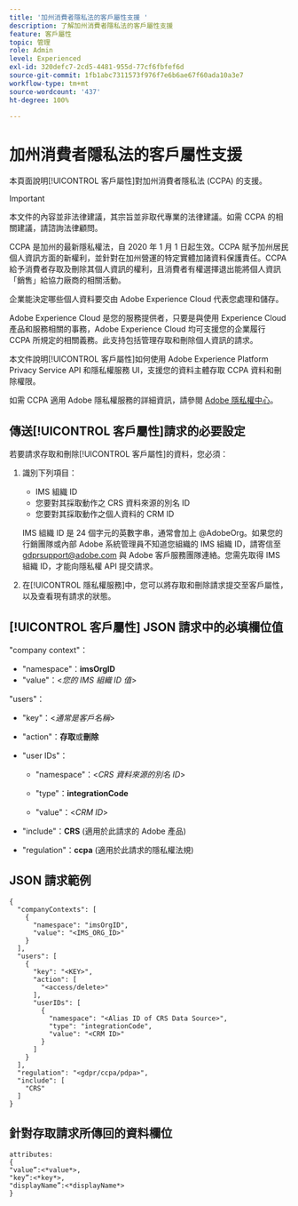 ```yaml
---
title: '加州消費者隱私法的客戶屬性支援 '
description: 了解加州消費者隱私法的客戶屬性支援
feature: 客戶屬性
topic: 管理
role: Admin
level: Experienced
exl-id: 320defc7-2cd5-4481-955d-77cf6fbfef6d
source-git-commit: 1fb1abc7311573f976f7e6b6ae67f60ada10a3e7
workflow-type: tm+mt
source-wordcount: '437'
ht-degree: 100%

---
```


# 加州消費者隱私法的客戶屬性支援

本頁面說明[!UICONTROL 客戶屬性]對加州消費者隱私法 (CCPA) 的支援。

>[!IMPORTANT]
>
>本文件的內容並非法律建議，其宗旨並非取代專業的法律建議。如需 CCPA 的相關建議，請諮詢法律顧問。

CCPA 是加州的最新隱私權法，自 2020 年 1 月 1 日起生效。CCPA 賦予加州居民個人資訊方面的新權利，並針對在加州營運的特定實體加諸資料保護責任。CCPA 給予消費者存取及刪除其個人資訊的權利，且消費者有權選擇退出能將個人資訊「銷售」給協力廠商的相關活動。

企業能決定哪些個人資料要交由 Adobe Experience Cloud 代表您處理和儲存。

Adobe Experience Cloud 是您的服務提供者，只要是與使用 Experience Cloud 產品和服務相關的事務，Adobe Experience Cloud 均可支援您的企業履行 CCPA 所規定的相關義務。此支持包括管理存取和刪除個人資訊的請求。

本文件說明[!UICONTROL 客戶屬性]如何使用 Adobe Experience Platform Privacy Service API 和隱私權服務 UI，支援您的資料主體存取 CCPA 資料和刪除權限。

如需 CCPA 適用 Adobe 隱私權服務的詳細資訊，請參閱 [Adobe 隱私權中心](https://www.adobe.com/privacy/ccpa.html)。

## 傳送[!UICONTROL 客戶屬性]請求的必要設定

若要請求存取和刪除[!UICONTROL 客戶屬性]的資料，您必須：

1. 識別下列項目：

   * IMS 組織 ID
   * 您要對其採取動作之 CRS 資料來源的別名 ID
   * 您要對其採取動作之個人資料的 CRM ID

   IMS 組織 ID 是 24 個字元的英數字串，通常會加上 @AdobeOrg。如果您的行銷團隊或內部 Adobe 系統管理員不知道您組織的 IMS 組織 ID，請寄信至 gdprsupport@adobe.com 與 Adobe 客戶服務團隊連絡。您需先取得 IMS 組織 ID，才能向隱私權 API 提交請求。

1. 在[!UICONTROL 隱私權服務]中，您可以將存取和刪除請求提交至客戶屬性，以及查看現有請求的狀態。

## [!UICONTROL 客戶屬性] JSON 請求中的必填欄位值

&quot;company context&quot;：

* &quot;namespace&quot;：**imsOrgID**
* &quot;value&quot;：&lt;*您的 IMS 組織 ID 值*>

&quot;users&quot;：

* &quot;key&quot;：&lt;*通常是客戶名稱*>

* &quot;action&quot;：**存取**&#x200B;或&#x200B;**刪除**

* &quot;user IDs&quot;：

   * &quot;namespace&quot;：&lt;*CRS 資料來源的別名 ID*>

   * &quot;type&quot;：**integrationCode**

   * &quot;value&quot;：&lt;*CRM ID*>

* &quot;include&quot;：**CRS** (適用於此請求的 Adobe 產品)

* &quot;regulation&quot;：**ccpa** (適用於此請求的隱私權法規)

## JSON 請求範例

```
{
  "companyContexts": [
    {
      "namespace": "imsOrgID",
      "value": "<IMS_ORG_ID>"
    }
  ],
  "users": [
    {
      "key": "<KEY>",
      "action": [
        "<access/delete>"
      ],
      "userIDs": [
        {
          "namespace": "<Alias ID of CRS Data Source>",
          "type": "integrationCode",
          "value": "<CRM ID>"
        }
      ]
    }
  ],
  "regulation": "<gdpr/ccpa/pdpa>",
  "include": [
    "CRS"
  ]
}
```

## 針對存取請求所傳回的資料欄位

```
attributes:
{
"value”:<*value*>,
"key”:<*key*>,
"displayName”:<*displayName*>
}
```
